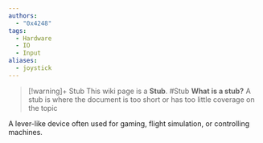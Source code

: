 ```yaml
---
authors: 
  - "0x4248"
tags:
  - Hardware
  - IO
  - Input
aliases:
  - joystick
---
```

> [!warning]+ Stub
> This wiki page is a **Stub**.
> #Stub 
> **What is a stub?**
> A stub is where the document is too short or has too little coverage on the topic

A lever-like device often used for gaming, flight simulation, or controlling machines.